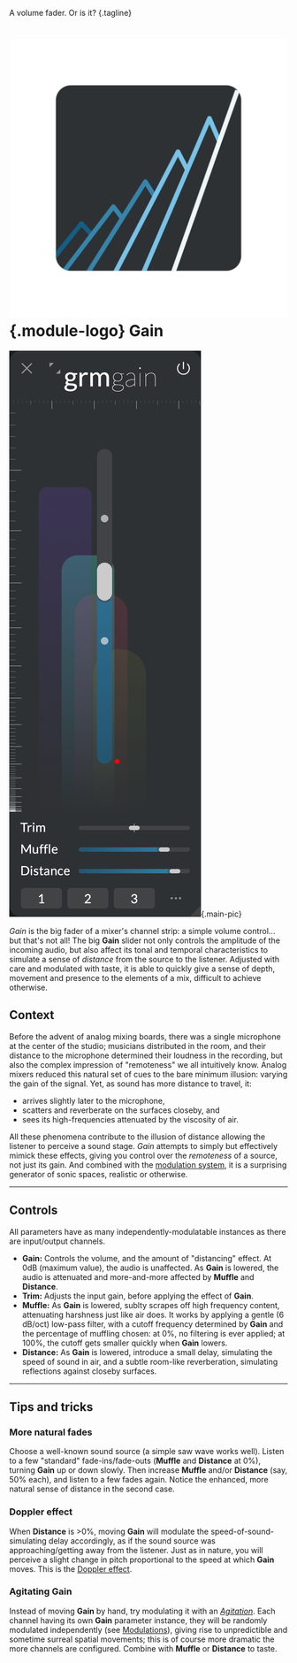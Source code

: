 A volume fader. Or is it?
{.tagline}

# ![Gain module logo](../assets/images/modules/gain/gain.svg){.module-logo} Gain

![Screenshot of the Gain module](../assets/images/modules/gain/gain.png){.main-pic}

_Gain_ is the big fader of a mixer's channel strip: a simple volume control... but that's not all! The big **Gain** slider not only controls the amplitude of the incoming audio, but also affect its tonal and temporal characteristics to simulate a sense of _distance_ from the source to the listener. Adjusted with care and modulated with taste, it is able to quickly give a sense of depth, movement and presence to the elements of a mix, difficult to achieve otherwise.

## Context

Before the advent of analog mixing boards, there was a single microphone at the center of the studio; musicians distributed in the room, and their distance to the microphone determined their loudness in the recording, but also the complex impression of "remoteness" we all intuitively know. Analog mixers reduced this natural set of cues to the bare minimum illusion: varying the gain of the signal. Yet, as sound has more distance to travel, it:

- arrives slightly later to the microphone,
- scatters and reverberate on the surfaces closeby, and
- sees its high-frequencies attenuated by the viscosity of air.

All these phenomena contribute to the illusion of distance allowing the listener to perceive a sound stage. _Gain_ attempts to simply but effectively mimick these effects, giving you control over the _remoteness_ of a source, not just its gain. And combined with the [modulation system](../atelier/modulation.md), it is a surprising generator of sonic spaces, realistic or otherwise.

---

## Controls

All parameters have as many independently-modulatable instances as there are input/output channels.

- **Gain:** Controls the volume, and the amount of "distancing" effect. At 0dB (maximum value), the audio is unaffected. As **Gain** is lowered, the audio is attenuated and more-and-more affected by **Muffle** and **Distance**.
- **Trim:** Adjusts the input gain, before applying the effect of **Gain**.
- **Muffle:** As **Gain** is lowered, sublty scrapes off high frequency content, attenuating harshness just like air does. It works by applying a gentle (6 dB/oct) low-pass filter, with a cutoff frequency determined by **Gain** and the percentage of muffling chosen: at 0%, no filtering is ever applied; at 100%, the cutoff gets smaller quickly when **Gain** lowers.
- **Distance:** As **Gain** is lowered, introduce a small delay, simulating the speed of sound in air, and a subtle room-like reverberation, simulating reflections against closeby surfaces.

---

## Tips and tricks

### More natural fades

Choose a well-known sound source (a simple saw wave works well). Listen to a few "standard" fade-ins/fade-outs (**Muffle** and **Distance** at 0%), turning **Gain** up or down slowly. Then increase **Muffle** and/or **Distance** (say, 50% each), and listen to a few fades again. Notice the enhanced, more natural sense of distance in the second case.

### Doppler effect

When **Distance** is >0%, moving **Gain** will modulate the speed-of-sound-simulating delay accordingly, as if the sound source was approaching/getting away from the listener. Just as in nature, you will perceive a slight change in pitch proportional to the speed at which **Gain** moves. This is the [Doppler effect](https://en.wikipedia.org/wiki/Doppler_effect).

### Agitating **Gain**

Instead of moving **Gain** by hand, try modulating it with an [_Agitation_](agitation.md). Each channel having its own **Gain** parameter instance, they will be randomly modulated independently (see [Modulations](../atelier/modulation.md)), giving rise to unpredictible and sometime surreal spatial movements; this is of course more dramatic the more channels are configured. Combine with **Muffle** or **Distance** to taste.
